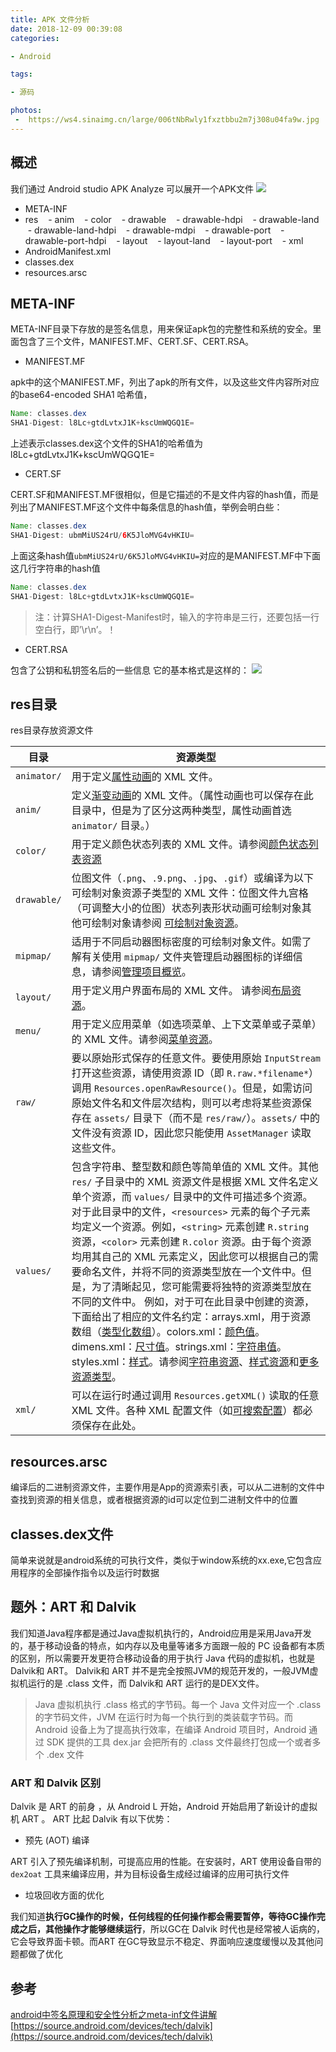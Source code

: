 ```yaml
---
title: APK 文件分析
date: 2018-12-09 00:39:08
categories:

- Android

tags:

- 源码

photos:
 -  https://ws4.sinaimg.cn/large/006tNbRwly1fxztbbu2m7j308u04fa9w.jpg
---
```


## 概述

我们通过 Android studio APK  Analyze 可以展开一个APK文件
![](https://blog-1256390809.cos.ap-beijing.myqcloud.com/1544282880767.jpg)
- META-INF
- res
   - anim
   - color
   - drawable
   - drawable-hdpi
   - drawable-land
   - drawable-land-hdpi
   - drawable-mdpi
   - drawable-port
   - drawable-port-hdpi
   - layout
   - layout-land
   - layout-port
   - xml
- AndroidManifest.xml
- classes.dex
- resources.arsc

## META-INF

META-INF目录下存放的是签名信息，用来保证apk包的完整性和系统的安全。里面包含了三个文件，MANIFEST.MF、CERT.SF、CERT.RSA。 

*  MANIFEST.MF

apk中的这个MANIFEST.MF，列出了apk的所有文件，以及这些文件内容所对应的base64-encoded SHA1 哈希值，

``` java
Name: classes.dex
SHA1-Digest: l8Lc+gtdLvtxJ1K+kscUmWQGQ1E=
```

上述表示classes.dex这个文件的SHA1的哈希值为l8Lc+gtdLvtxJ1K+kscUmWQGQ1E=

*  CERT.SF

CERT.SF和MANIFEST.MF很相似，但是它描述的不是文件内容的hash值，而是列出了MANIFEST.MF这个文件中每条信息的hash值，举例会明白些：

```java
Name: classes.dex
SHA1-Digest: ubmMiUS24rU/6K5JloMVG4vHKIU=
```

上面这条hash值`ubmMiUS24rU/6K5JloMVG4vHKIU=`对应的是MANIFEST.MF中下面这几行字符串的hash值

``` java
Name: classes.dex
SHA1-Digest: l8Lc+gtdLvtxJ1K+kscUmWQGQ1E=
```

> 注：计算SHA1-Digest-Manifest时，输入的字符串是三行，还要包括一行空白行，即’\r\n’。！

 * CERT.RSA

 包含了公钥和私钥签名后的一些信息
 它的基本格式是这样的：
 ![](https://blog-1256390809.cos.ap-beijing.myqcloud.com/1544283129630.jpg)

## res目录
res目录存放资源文件

| 目录        | 资源类型                                                     |
| ----------- | ------------------------------------------------------------ |
| `animator/` | 用于定义[属性动画](https://developer.android.com/guide/topics/graphics/prop-animation.html?hl=zh-cn)的 XML 文件。 |
| `anim/`     | 定义[渐变动画](https://developer.android.com/guide/topics/graphics/view-animation.html?hl=zh-cn#tween-animation)的 XML 文件。（属性动画也可以保存在此目录中，但是为了区分这两种类型，属性动画首选 `animator/` 目录。） |
| `color/`    | 用于定义颜色状态列表的 XML 文件。请参阅[颜色状态列表资源](https://developer.android.com/guide/topics/resources/color-list-resource.html?hl=zh-cn) |
| `drawable/` | 位图文件（`.png`、`.9.png`、`.jpg`、`.gif`）或编译为以下可绘制对象资源子类型的 XML 文件：位图文件九宫格（可调整大小的位图）状态列表形状动画可绘制对象其他可绘制对象请参阅 [可绘制对象资源](https://developer.android.com/guide/topics/resources/drawable-resource.html?hl=zh-cn)。 |
| `mipmap/`   | 适用于不同启动器图标密度的可绘制对象文件。如需了解有关使用 `mipmap/` 文件夹管理启动器图标的详细信息，请参阅[管理项目概览](https://developer.android.com/tools/projects/index.html?hl=zh-cn#mipmap)。 |
| `layout/`   | 用于定义用户界面布局的 XML 文件。 请参阅[布局资源](https://developer.android.com/guide/topics/resources/layout-resource.html?hl=zh-cn)。 |
| `menu/`     | 用于定义应用菜单（如选项菜单、上下文菜单或子菜单）的 XML 文件。请参阅[菜单资源](https://developer.android.com/guide/topics/resources/menu-resource.html?hl=zh-cn)。 |
| `raw/`      | 要以原始形式保存的任意文件。要使用原始 `InputStream` 打开这些资源，请使用资源 ID（即 `R.raw.*filename*`）调用 `Resources.openRawResource()`。但是，如需访问原始文件名和文件层次结构，则可以考虑将某些资源保存在 `assets/` 目录下（而不是 `res/raw/`）。`assets/` 中的文件没有资源 ID，因此您只能使用 `AssetManager` 读取这些文件。 |
| `values/`   | 包含字符串、整型数和颜色等简单值的 XML 文件。其他 `res/` 子目录中的 XML 资源文件是根据 XML 文件名定义单个资源，而 `values/` 目录中的文件可描述多个资源。对于此目录中的文件，`<resources>` 元素的每个子元素均定义一个资源。例如，`<string>` 元素创建 `R.string` 资源，`<color>` 元素创建 `R.color` 资源。由于每个资源均用其自己的 XML 元素定义，因此您可以根据自己的需要命名文件，并将不同的资源类型放在一个文件中。但是，为了清晰起见，您可能需要将独特的资源类型放在不同的文件中。 例如，对于可在此目录中创建的资源，下面给出了相应的文件名约定：arrays.xml，用于资源数组（[类型化数组](https://developer.android.com/guide/topics/resources/more-resources.html?hl=zh-cn#TypedArray)）。colors.xml：[颜色值](https://developer.android.com/guide/topics/resources/more-resources.html?hl=zh-cn#Color)。dimens.xml：[尺寸值](https://developer.android.com/guide/topics/resources/more-resources.html?hl=zh-cn#Dimension)。strings.xml：[字符串值](https://developer.android.com/guide/topics/resources/string-resource.html?hl=zh-cn)。styles.xml：[样式](https://developer.android.com/guide/topics/resources/style-resource.html?hl=zh-cn)。请参阅[字符串资源](https://developer.android.com/guide/topics/resources/string-resource.html?hl=zh-cn)、[样式资源](https://developer.android.com/guide/topics/resources/style-resource.html?hl=zh-cn)和[更多资源类型](https://developer.android.com/guide/topics/resources/more-resources.html?hl=zh-cn)。 |
| `xml/`      | 可以在运行时通过调用 `Resources.getXML()` 读取的任意 XML 文件。各种 XML 配置文件（如[可搜索配置](https://developer.android.com/guide/topics/search/searchable-config.html?hl=zh-cn)）都必须保存在此处。 |

## resources.arsc

编译后的二进制资源文件，主要作用是App的资源索引表，可以从二进制的文件中查找到资源的相关信息，或者根据资源的id可以定位到二进制文件中的位置

## classes.dex文件

简单来说就是android系统的可执行文件，类似于window系统的xx.exe,它包含应用程序的全部操作指令以及运行时数据

## 题外：ART 和 Dalvik

我们知道Java程序都是通过Java虚拟机执行的，Android应用是采用Java开发的，基于移动设备的特点，如内存以及电量等诸多方面跟一般的 PC 设备都有本质的区别，所以需要开发更符合移动设备的用于执行 Java 代码的虚拟机，也就是Dalvik和 ART。
Dalvik和 ART 并不是完全按照JVM的规范开发的，一般JVM虚拟机运行的是 .class 文件，而 Dalvik和 ART 运行的是DEX文件。

> Java 虚拟机执行 .class 格式的字节码。每一个 Java 文件对应一个 .class 的字节码文件，JVM 在运行时为每一个执行到的类装载字节码。而 Android 设备上为了提高执行效率，在编译 Android 项目时，Android 通过 SDK 提供的工具 dex.jar 会把所有的 .class 文件最终打包成一个或者多个 .dex 文件

### ART 和 Dalvik 区别

Dalvik 是 ART 的前身 ，从 Android L 开始，Android 开始启用了新设计的虚拟机 ART 。
ART 比起 Dalvik 有以下优势：

* 预先 (AOT) 编译

ART 引入了预先编译机制，可提高应用的性能。在安装时，ART 使用设备自带的 `dex2oat` 工具来编译应用，并为目标设备生成经过编译的应用可执行文件

* 垃圾回收方面的优化

我们知道**执行GC操作的时候，任何线程的任何操作都会需要暂停，等待GC操作完成之后，其他操作才能够继续运行**，所以GC在 Dalvik 时代也是经常被人诟病的，它会导致界面卡顿。而ART 在GC导致显示不稳定、界面响应速度缓慢以及其他问题都做了优化


## 参考
[android中签名原理和安全性分析之meta-inf文件讲解](http://www.chenglong.ren/2016/12/30/android%E4%B8%AD%E7%AD%BE%E5%90%8D%E5%8E%9F%E7%90%86%E5%92%8C%E5%AE%89%E5%85%A8%E6%80%A7%E5%88%86%E6%9E%90%E4%B9%8Bmeta-inf%E6%96%87%E4%BB%B6%E8%AE%B2%E8%A7%A3/)
[https://source.android.com/devices/tech/dalvik](https://source.android.com/devices/tech/dalvik)

